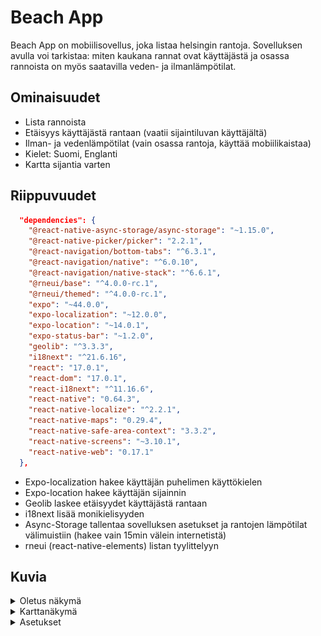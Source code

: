 # Beach App 
Beach App on mobiilisovellus, joka listaa helsingin rantoja. Sovelluksen avulla voi tarkistaa: miten kaukana rannat ovat käyttäjästä ja osassa rannoista on myös saatavilla veden- ja ilmanlämpötilat. 

## Ominaisuudet

- Lista rannoista
- Etäisyys käyttäjästä rantaan (vaatii sijaintiluvan käyttäjältä)
- Ilman- ja vedenlämpötilat (vain osassa rantoja, käyttää mobiilikaistaa)
- Kielet: Suomi, Englanti
- Kartta sijantia varten

## Riippuvuudet
```json
  "dependencies": {
    "@react-native-async-storage/async-storage": "~1.15.0",
    "@react-native-picker/picker": "2.2.1",
    "@react-navigation/bottom-tabs": "^6.3.1",
    "@react-navigation/native": "^6.0.10",
    "@react-navigation/native-stack": "^6.6.1",
    "@rneui/base": "^4.0.0-rc.1",
    "@rneui/themed": "^4.0.0-rc.1",
    "expo": "~44.0.0",
    "expo-localization": "~12.0.0",
    "expo-location": "~14.0.1",
    "expo-status-bar": "~1.2.0",
    "geolib": "^3.3.3",
    "i18next": "^21.6.16",
    "react": "17.0.1",
    "react-dom": "17.0.1",
    "react-i18next": "^11.16.6",
    "react-native": "0.64.3",
    "react-native-localize": "^2.2.1",
    "react-native-maps": "0.29.4",
    "react-native-safe-area-context": "3.3.2",
    "react-native-screens": "~3.10.1",
    "react-native-web": "0.17.1"
  },
  ```
- Expo-localization hakee käyttäjän puhelimen käyttökielen
- Expo-location hakee käyttäjän sijainnin
- Geolib laskee etäisyydet käyttäjästä rantaan
- i18next lisää monikielisyyden
- Async-Storage tallentaa sovelluksen asetukset ja rantojen lämpötilat välimuistiin (hakee vain 15min välein internetistä)
- rneui (react-native-elements) listan tyylittelyyn

## Kuvia

<details><summary>Oletus näkymä</summary>

![d](./screenshots/list.png)

</details>

<details><summary>Karttanäkymä</summary>

![kartta](./screenshots/map.png)

</details>

<details><summary>Asetukset</summary>

![asetukset](./screenshots/settings.png)

</details>
